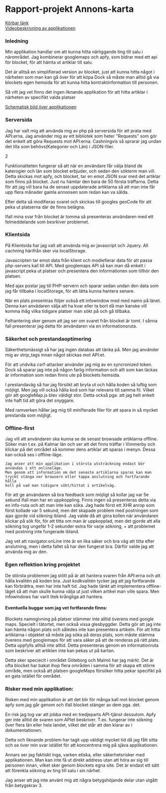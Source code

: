 <h1>Rapport-projekt Annons-karta</h1>

<a href="eerie.se/annons-karta/index.php">Körbar länk</a><br>
<a href="https://www.screenmailer.com/v/3PAecDl6n5EaaTE">Videobeskrivning av applikationen</a>

<h3>Inledning</h3>

<p>Min applikation handlar om att kunna hitta närliggande ting till salu i närområdet. Jag kombinerar
googlemaps och apfy, som bidrar med ett api för blocket, för att hämta ut artiklar till salu.</p>

<p>Det är alltså en simplifierad version av blocket, just att kunna hitta något i närheten som man kan gå över för att köpa
Dock så måste man alltid gå via blockets egen hemsida för att kunna hitta kontraktinformation till personen.
</p>
<p>
Så vitt jag vet finns det ingen liknande applikation för att hitta artiklar i närheten av specifikt valda platser
</p>

<a href="https://docs.google.com/document/d/1nG-OKwRkq7y77750JxQJvKVlCdL4f3uiXsZsK-Jh5oU/edit">Schematisk bild över applikationen</a>

<h3>Serversida</h3>

<p>
Jag har valt mig att använda mig av php på serversida för att prata med API:erna.
Jag använder mig av ett bibliotek som heter "Requests" som gör det enkelt att göra Requests mot API:erna.
Cashningvis så sprarar jag undan det lilla som behövs(Kategorier och Län) i JSON-filer.
</p>2

<p>
Funktionaliteten fungerar så att när en användare får välja bland de katerogier och län som blocket erbjuder, och sedan den sökterm man vill.
Detta skickas mot apfy, och blocket, tar en emot JSON svar med det artiklar som finns på blocket.
Just nu hämtar den bara de 50 första träffarna. Detta för att jag vill bara ha de senast uppdaterade artiklarna så att man inte får upp flera månader gamla annonsen som redan kan va sålda.

Efter detta så modifieras svaret och skickas till googles geoCode för att peka ut platserna där de finns belägna.
</p>

<p>Ifall mina svar från blocket är tomma så presenteras användaren med ett felmeddelande som besrkiver problemet.</p>

<h3>Klientsida</h3>

<p>På Klientsida har jag valt att använda mig av javascript och Jquery. All cachning härifrån sker via localStorage.
</p>

<p>
Javascripten tar emot data från klient och modiefierar data för att passa php-servers kall till API.
Med googlemaps API så kan man då enkelt i javascript peka ut platser och presentera den informationen som tillhör den platsen.
</p>

<p>
Med ajax postar jag till PHP-servern och sparar sedan undan den data som jag får tillbaka i localStorage, för att lätta kunna hantera senare.
</p>
<p>
När en plats presentras följer också ett infowindow med med namn på länet. Denna kan anvädaren välja att ha kvar eller ta bort
då man kanske vill komma ihåg vilka tidigare platser man sökt på och gå tillbaka.
</p>
<p>
Felhantering sker genom att jag ser om svaret från blocket är tomt. I sånna fall presenterar jag detta för användaren via en informationsruta.
</p>

<h3>Säkerhet och prestandaoptimering</h3>

<p>
Säkerthetsmässigt så har jag ingen databas att tänka på. Men jag använder mig av strip_tags innan något skickas
mot API:et.
</p>
<p>
För att undvika csrf-attacker använder jag mig av en syncronized token. Dock så sparar jag inte på någon farlig information och allt som kan läckas är information som redan finns ute på blockets hemsida.
</p>
<p>
I prestandaväg så har jag försökt att bryta ut och hålla koden så luftig som möjligt.
Men jag vill också hålla kod som har relevans till samma fil. Vilket gör att googleMap.js blev väldigt stor.
Detta också pga. att jag helt enkelt inte haft tid att göra det snyggare.

Med ramverken håller jag mig till minifierade filer för att spara in så mycket prestanda som möjligt.
</p>

<h3>Offline-first</h3>

<p>
    Jag vill att användaren ska kunna se de senast browsade artiklarna offline.
    Söker man t.ex. på Kalmar län och ser att det finns träffar i Vimmerby och klickar på det området så kommer dens artiklar att sparas i menyn.
    Dessa kan också ses i offline-läge.

    Jag anser att min applikation i största utsträckning endast bör användas i ett onlineläge.
    Men genom att information om det senaste artiklarna sparas kan man tryckt stänga ner browsern eller tappa anslutning och fortfarande hålla
    koll på vad man tidigare sökt/hittat i artikelväg.
</p>
<p>
För att ge användaren så bra feedback som möjligt så kollar jag var 5e sekund ifall man har en uppkoppling. Finns ingen så presenteras detta via en info-ruta och
att man inte kan söka.
Jag hade först ett XHR anrop som först kollade var 5 sekund, men det skapade problem med postningen som ajax gjorde vid sökning ibland.
Jag valde då att göra kollen när användaren klickar på sök för, för att titta om man är uppkopplad, men det gjorde att
alla sökning tog ungefär 1-2 sekunder extra för varje sökning, + att problemet med postning inte fungerade ibland.
</p>
<p>
Jag vet att navigator.onLine inte är en lika säker och bra väg att titta efter anslutning, men i detta fallet så har den fungerat bra.
Därför valde jag att använda mig av den.
</p>

<h3>Egen reflektion kring projektet</h3>
<p>
    De största problemen jag stött på är att hantera svaren från API:erna och att hålla kvalitén på koden bra.
    Just kodkvalitén tycker jag att jag fortfarande kan förbrättra, men har inte haft tid.
    Jag hade tänkt att implementera offline-läget så att man skulle kunna välja ut just vilken artikel man ville spara.
    Men infowindows har varit litek krångliga att hantera.
</p>

<h4>Eventuella buggar som jag vet fortfarande finns:</h4>
<p>
   Blockets namngivning på platser stämmer inte alltid överens med google maps. Specielt i tätortet, men också vissa glesbyggder.
   Detta gör att jag inte kan hämta någon plats och således inte kan presentera artikeln.
   För att hitta artiklarna i objektet så måste jag söka på deras plats, som måste stämma överens med googlemaps för att vara
   säker på att de renderas på rätt plats. Detta uppfylls alltså inte alltid.
   Detta presenteras genom en informationruta som beskriver att artiklen inte kan pekas ut på kartan.
</p>
<p>
Detta sker specieclt i området Göteborg och Malmö har jag märkt. Det är ofta blocket har bakat ihop flera områden i samma för att skapa ett större område,
men också att platsen googleMaps försöker hitta pekar specifikt på en gata istället för området.
</p>

<h3>Risker med min applikation: </h3>
<p>
Risken med min applikation är att det blir för många kall mot blocket genom apfy som jag går genom och ifall blocket stänger av dem pga. det.
</p>
<p>
En risk jag tog var att jobba med en tredjeparts API-tjänst dessutom. Apfy ger inte alltid de svaren som APIet beskriver.
T.ex. fungerar inte sökning över flera län eller hela landet, vilket det står att den klarar av i dokumentationen.
</p>
<p>
Detta och liknande problem har tagit upp väldigt mycket tid då jag fått sitta och se över min svar istället för att koncentrera mig på sjäva applikationen.
</p>
<p>
Annars ser jag faktiskt inga, varken etiska, eller säkerhetsrisker med applikationen.
Man kan inte få ut direkt address utan att höra av sig till personen innan, vilket sker genom blockets egna site.
Det är endast ett sätt att förenkla sökning av ting till salu i sin närhet.
</p>
<p>
Jag anser att jag inte använt mig att några betygshöjande delar utan utgått från betygskrav 3.
</p>
